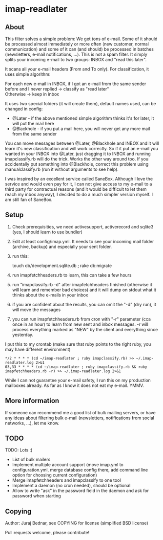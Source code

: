 imap-readlater
==============

About
-----

This filter solves a simple problem: We get tons of e-mail. Some of it should be processed
almost immediately or more often (new customer, normal communication) and some of it can (and should)
be processed in batches (newsletters, e-mail notifications, ...). This is not a spam filter. It simply
splits your incoming e-mail to two groups: INBOX and "read this later". 

It scans all your e-mail headers (From and To only). For classification, it uses simple algorithm:

For each new e-mail in INBOX, if I got an e-mail from the same sender before and I never replied -> classify as "read later"  
Otherwise -> keep in inbox

It uses two special folders (it will create them), default names used, can be changed in config:
 - @Later - if the above mentioned simple algorithm thinks it's for later, it will put the mail here
 - @Blackhole - if you put a mail here, you will never get any more mail from the same sender

You can move messages between @Later, @Blackhole and INBOX and it
will learn it's new classification and will work correctly. So if
it put an e-mail you wanted in your INBOX into @Later, just dragging
it to INBOX and running imapclassify.rb will do the trick. Works
the other way around too. If you accidentally put something into
@Blackhole, correct this problem using manualclassify.rb (run it
without arguments to see help).

I was inspired by an excellent service called SaneBox. Although I
love the service and would even pay for it, I can not give access
to my e-mail to a third party for contractual reasons (and it would
be difficult to let them reach my inbox anyway), I decided to do a
much simpler version myself. I am still fan of SaneBox.

Setup
-----

1. Check prerequisities, we need activesupport, activerecord and sqlite3 (yes, I should learn to use bundler)
2. Edit at least config/imap.yml. It needs to see your incoming mail folder (archive, backup) and especially your sent folder.
3. run this:
   
	touch db/development.sqlite.db ; rake db:migrate
   
4. run imapfetchheaders.rb to learn, this can take a few hours
5. run "imapclassify.rb -d" after imapfetchheaders finished (otherwise it will learn and remember bad choices) and it will dump on stdout what it thinks about the e-mails in your inbox
6. if you are confident about the results, you can omit the "-d" (dry run), it will move the messages
7. you can run imapfetchheaders.rb from cron with "-r" parameter (cca once in an hour) to learn from new sent and
    inbox messages. -r will process everything marked as "NEW" by the client and everything since yesterday.

I put this to my crontab (make sure that ruby points to the right ruby, you may have different environment)

	*/2 * * * * (cd ~/imap-readlater ; ruby imapclassify.rb) >> ~/.imap-readlater.log 2>&1  
	03,33 * * * * (cd ~/imap-readlater ; ruby imapclassify.rb && ruby imapfetchheaders.rb -r) >> ~/.imap-readlater.log 2>&1

While I can not guarantee your e-mail safety, I run this on my production mailboxes already. As far as I know it does
not eat my e-mail. YMMV.

More information
----------------

If someone can recommend me a good list of bulk mailing servers, or have any ideas about filtering
bulk e-mail (newsletters, notifications from social networks, ...), let me know.

TODO
----

TODO: Lots :)
 - List of bulk mailers
 - Implement multiple account support (move imap.yml to configuration.yml, merge database config there, add command line option for choosing current configuration)
 - Merge imapfetchheaders and imapclassify to one tool
 - Implement a daemon (no cron needed), should be optional
 - Allow to write "ask" in the password field in the daemon and ask for password when starting

Copying
-------

Author: Juraj Bednar, see COPYING for license (simplified BSD license)

Pull requests welcome, please contribute!


